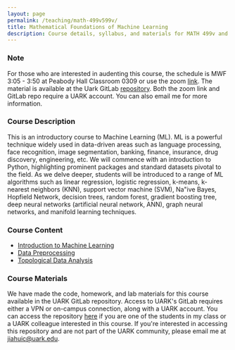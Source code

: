 ```yaml
---
layout: page
permalink: /teaching/math-499v599v/
title: Mathematical Foundations of Machine Learning
description: Course details, syllabus, and materials for MATH 499v and MATH 599v.
---
```


### Note
For those who are interested in audenting this course, the schedule is MWF 3:05 - 3:50 at Peabody Hall Classroom 0309 or use the zoom [link](https://uark.zoom.us/j/83459027040?pwd=QmsrUHY1R3RrZU9OMEg2L2NaL1dWZz09). The material is available at the Uark GitLab [repository](https://git.uark.edu/jiahuic/math-499v-599v-mfml). Both the zoom link and GitLab repo require a UARK account. You can also email me for more information.

### Course Description
This is an introductory course to Machine Learning (ML). ML is a powerful technique widely used in data-driven areas such as language processing, face recognition, image segmentation, banking, finance, insurance, drug discovery, engineering, etc. 
We will commence with an introduction to Python, highlighting prominent packages and standard datasets pivotal to the field. As we delve deeper, students will be introduced to a range of ML algorithms such as linear regression, logistic regression, k-means, k-nearest neighbors (KNN), support vector machine (SVM), Na"ive Bayes, Hopfield Network, decision trees, random forest, gradient boosting tree, deep neural networks (artificial neural network, ANN), graph neural networks, and manifold learning techniques.

### Course Content
- [Introduction to Machine Learning](lec1)
- [Data Preprocessing](lec2)
- [Topological Data Analysis](lec3)

### Course Materials
We have made the code, homework, and lab materials for this course available in the UARK GitLab repository. Access to UARK's GitLab requires either a VPN or on-campus connection, along with a UARK account. You can access the repository [here](https://git.uark.edu/jiahuic/math-499v-599v-mfml) if you are one of the students in my class or a UARK colleague interested in this course. If you're interested in accessing this repository and are not part of the UARK community, please email me at jiahuic@uark.edu.
